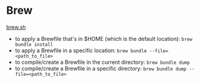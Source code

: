 # Brew

[brew.sh](https://brew.sh/)

- to apply a Brewfile that's in $HOME (which is the default location): `brew bundle install`
- to apply a Brewfile in a specific location: `brew bundle --file=<path_to_file>`
- to compile/create a Brewfile in the current directory: `brew bundle dump`
- to compile/create a Brewfile in a specific directory: `brew bundle dump --file=<path_to_file>`
